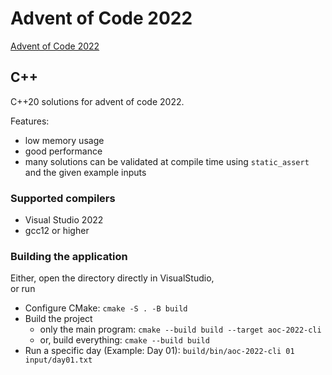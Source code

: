 # Advent of Code 2022
[Advent of Code 2022](https://adventofcode.com/2022)

## C++

C++20 solutions for advent of code 2022.

Features:
- low memory usage
- good performance
- many solutions can be validated at compile time using `static_assert` and the given example inputs

### Supported compilers
- Visual Studio 2022
- gcc12 or higher

### Building the application
Either, open the directory directly in VisualStudio,  
or run
- Configure CMake: `cmake -S . -B build`
- Build the project
   - only the main program: `cmake --build build --target aoc-2022-cli`
   - or, build everything: `cmake --build build`
- Run a specific day (Example: Day 01): `build/bin/aoc-2022-cli 01 input/day01.txt`
